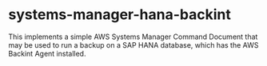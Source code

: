 # systems-manager-hana-backint
This implements a simple AWS Systems Manager Command Document that may be used to run a backup on a SAP HANA database, which has the AWS Backint Agent installed.
